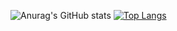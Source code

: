 ![Anurag's GitHub stats](https://github-readme-stats.vercel.app/api?username=stealthsignatures&show_icons=true&theme=dark)
[![Top Langs](https://github-readme-stats.vercel.app/api/top-langs/?username=stealthsignatures&layout=compact&theme=dark)](https://github.com/anuraghazra/github-readme-stats)
